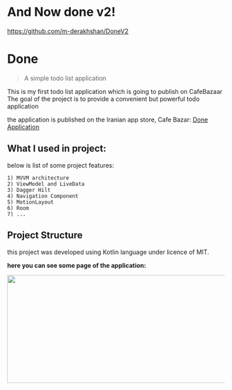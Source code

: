 # And Now done v2!
<a href="https://github.com/m-derakhshan/DoneV2">https://github.com/m-derakhshan/DoneV2</a>


# Done
> A simple todo list application



This is my first todo list application which is going to publish on CafeBazaar
The goal of the project is to provide a convenient but powerful todo application

the application is published on the Iranian app store, Cafe Bazar:
<a href="https://cafebazaar.ir/app/m.derakhshan.done?l=en"> Done Application </a>



## What I used in project:
below is list of some project features:

    1) MVVM architecture
    2) ViewModel and LiveData
    3) Dagger Hilt
    4) Navigation Component
    5) MotionLayout
    6) Room
    7) ...

## Project Structure
this project was developed using Kotlin language under licence of MIT.


**here you can see some page of the application:**

 <p align="center">
 <img width="1000" height="250" src="https://uupload.ir/files/41v3_xl6f_all2.jpg">
 </p>


